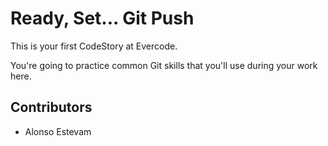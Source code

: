# Ready, Set... Git Push

This is your first CodeStory at Evercode.

You're going to practice common Git skills that you'll use during your work here.

## Contributors

- Alonso Estevam
